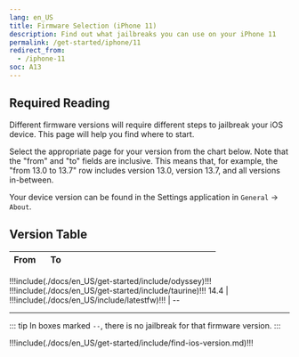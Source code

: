 ```yaml
---
lang: en_US
title: Firmware Selection (iPhone 11)
description: Find out what jailbreaks you can use on your iPhone 11
permalink: /get-started/iphone/11
redirect_from:
  - /iphone-11
soc: A13
---
```


## Required Reading

Different firmware versions will require different steps to jailbreak your iOS device. This page will help you find where to start.

Select the appropriate page for your version from the chart below. Note that the "from" and "to" fields are inclusive. This means that, for example, the "from 13.0 to 13.7" row includes version 13.0, version  13.7, and all versions in-between.

Your device version can be found in the Settings application in `General` -> `About`.

## Version Table

From | To   | <colgroup><col style="width:15%;"><col style="width:15%;"><col style="width:70%;"></colgroup>
:-:  | :-:  | :-: |
!!!include(./docs/en_US/get-started/include/odyssey)!!!
!!!include(./docs/en_US/get-started/include/taurine)!!!
14.4 | !!!include(./docs/en_US/include/latestfw)!!! | --

---

::: tip
In boxes marked `--`, there is no jailbreak for that firmware version.
:::

!!!include(./docs/en_US/get-started/include/find-ios-version.md)!!!